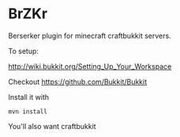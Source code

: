 BrZKr
=====

Berserker plugin for minecraft craftbukkit servers.

To setup:

http://wiki.bukkit.org/Setting_Up_Your_Workspace

Checkout https://github.com/Bukkit/Bukkit

Install it with 

    mvn install

You'll also want craftbukkit
